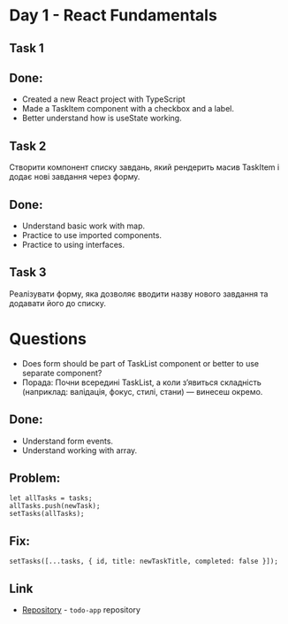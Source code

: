 # Day 1 - React Fundamentals

## Task 1

## Done:
- Created a new React project with TypeScript
- Made a TaskItem component with a checkbox and a label.
- Better understand how is useState working.

## Task 2
Створити компонент списку завдань, який рендерить масив TaskItem і додає нові завдання через форму.

## Done: 
- Understand basic work with map.
- Practice to use imported components.
- Practice to using interfaces.

## Task 3
Реалізувати форму, яка дозволяє вводити назву нового завдання та додавати його до списку.

# Questions
- Does form should be part of TaskList component or better to use separate component?
- Порада: Почни всередині TaskList, а коли з’явиться складність (наприклад: валідація, фокус, стилі, стани) — винесеш окремо.

## Done:
- Understand form events.
- Understand working with array.

## Problem:
``` 
let allTasks = tasks;
allTasks.push(newTask);
setTasks(allTasks);
```
## Fix:
```
setTasks([...tasks, { id, title: newTaskTitle, completed: false }]);
```


## Link
- [Repository](https://github.com/LanternOfDarkness/todo-app) - `todo-app` repository